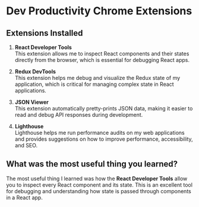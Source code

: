 # Dev Productivity Chrome Extensions

## Extensions Installed
1. **React Developer Tools**  
   This extension allows me to inspect React components and their states directly from the browser, which is essential for debugging React apps.

2. **Redux DevTools**  
   This extension helps me debug and visualize the Redux state of my application, which is critical for managing complex state in React applications.

3. **JSON Viewer**  
   This extension automatically pretty-prints JSON data, making it easier to read and debug API responses during development.

4. **Lighthouse**  
   Lighthouse helps me run performance audits on my web applications and provides suggestions on how to improve performance, accessibility, and SEO.

## What was the most useful thing you learned?  
The most useful thing I learned was how the **React Developer Tools** allow you to inspect every React component and its state. This is an excellent tool for debugging and understanding how state is passed through components in a React app.
